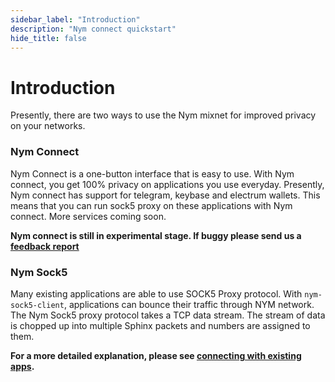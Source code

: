 ```yaml
---
sidebar_label: "Introduction"
description: "Nym connect quickstart"
hide_title: false
---
```


# Introduction

Presently, there are two ways to use the Nym mixnet for improved privacy on your networks.

### Nym Connect

Nym Connect is a one-button interface that is easy to use. With Nym connect, you get 100% privacy on applications you use everyday. Presently, Nym connect has support for telegram, keybase and electrum wallets. This means that you can run sock5 proxy on these applications with Nym connect. More services coming soon.

**Nym connect is still in experimental stage. If buggy please send us a [feedback report](https://dyno.gg/form/bbec84eb)**

### Nym Sock5

Many existing applications are able to use SOCK5 Proxy protocol. With `nym-sock5-client`, applications can bounce their traffic through NYM network. The Nym Sock5 proxy protocol takes a TCP data stream. The stream of data is chopped up into multiple Sphinx packets and numbers are assigned to them.

**For a more detailed explanation, please see [connecting with existing apps](/docs/stable/use-external-apps/).**
